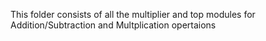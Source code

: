 This folder consists of all the multiplier and top modules for Addition/Subtraction and Multplication opertaions
